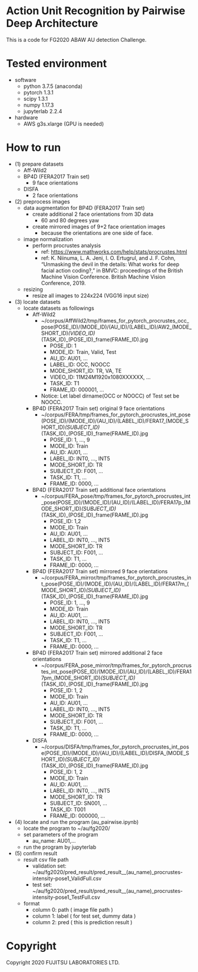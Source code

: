 # Action Unit Recognition by Pairwise Deep Architecture
This is a code for FG2020 ABAW AU detection Challenge.

# Tested environment
- software
  - python 3.7.5 (anaconda)
  - pytorch 1.3.1
  - scipy 1.3.1
  - numpy 1.17.3
  - jupyterlab 2.2.4
- hardware
  - AWS g3s.xlarge (GPU is needed)

# How to run
- (1) prepare datasets
  - Aff-Wild2
  - BP4D (FERA2017 Train set)
    - 9 face orientations
  - DISFA
    - 2 face orientations
- (2) preprocess images
  - data augmentation for BP4D (FERA2017 Train set)
    - create additional 2 face orientations from 3D data
      - 60 and 80 degrees yaw
    - create mirrored images of 9+2 face orientation images
      - because the orientations are one side of face.
  - image normalization
    - perform procrustes analysis
      - ref: https://www.mathworks.com/help/stats/procrustes.html
      - ref: K. Niinuma, L. A. Jeni, I. O. Ertugrul, and J. F. Cohn, “Unmasking the devil in the details: What works for deep facial action coding?,” in BMVC: proceedings of the British Machine Vision Conference. British Machine Vision Conference, 2019.
  - resizing
    - resize all images to 224x224 (VGG16 input size)
- (3) locate datasets
  - locate datasets as followings
    - Aff-Wild2
      - ~/corpus/AffWild2/tmp/frames_for_pytorch_procrustes_occ_pose(POSE_ID)/(MODE_ID)/(AU_ID)/(LABEL_ID)/AW2_(MODE_SHORT_ID)_(VIDEO_ID)_(TASK_ID)_(POSE_ID)_frame(FRAME_ID).jpg
        - POSE_ID: 1
        - MODE_ID: Train, Valid, Test
        - AU_ID: AU01, ...
        - LABEL_ID: OCC, NOOCC
        - MODE_SHORT_ID: TR, VA, TE
        - VIDEO_ID: 11M24M1920x1080XXXXXX, ...
        - TASK_ID: T1
        - FRAME_ID: 000001, ...
      - Notice: Let label dirname(OCC or NOOCC) of Test set be NOOCC.
    - BP4D (FERA2017 Train set) original 9 face orientations
      - ~/corpus/FERA/tmp/frames_for_pytorch_procrustes_int_pose(POSE_ID)/(MODE_ID)/(AU_ID)/(LABEL_ID)/FERA17_(MODE_SHORT_ID)_(SUBJECT_ID)_(TASK_ID)_(POSE_ID)_frame(FRAME_ID).jpg
        - POSE_ID: 1, ..., 9
        - MODE_ID: Train
        - AU_ID: AU01, ...
        - LABEL_ID: INT0, ..., INT5
        - MODE_SHORT_ID: TR
        - SUBJECT_ID: F001, ...
        - TASK_ID: T1, ...
        - FRAME_ID: 0000, ...      
    - BP4D (FERA2017 Train set) additional face orientations
      - ~/corpus/FERA_pose/tmp/frames_for_pytorch_procrustes_int_pose(POSE_ID)/(MODE_ID)/(AU_ID)/(LABEL_ID)/FERA17p_(MODE_SHORT_ID)_(SUBJECT_ID)_(TASK_ID)_(POSE_ID)_frame(FRAME_ID).jpg
        - POSE_ID: 1,2
        - MODE_ID: Train
        - AU_ID: AU01, ...
        - LABEL_ID: INT0, ..., INT5
        - MODE_SHORT_ID: TR
        - SUBJECT_ID: F001, ...
        - TASK_ID: T1, ...
        - FRAME_ID: 0000, ...  
    - BP4D (FERA2017 Train set) mirrored 9 face orientations
      - ~/corpus/FERA_mirror/tmp/frames_for_pytorch_procrustes_int_pose(POSE_ID)/(MODE_ID)/(AU_ID)/(LABEL_ID)/FERA17m_(MODE_SHORT_ID)_(SUBJECT_ID)_(TASK_ID)_(POSE_ID)_frame(FRAME_ID).jpg
        - POSE_ID: 1, ..., 9
        - MODE_ID: Train
        - AU_ID: AU01, ...
        - LABEL_ID: INT0, ..., INT5
        - MODE_SHORT_ID: TR
        - SUBJECT_ID: F001, ...
        - TASK_ID: T1, ...
        - FRAME_ID: 0000, ...  
    - BP4D (FERA2017 Train set) mirrored additional 2 face orientations
      - ~/corpus/FERA_pose_mirror/tmp/frames_for_pytorch_procrustes_int_pose(POSE_ID)/(MODE_ID)/(AU_ID)/(LABEL_ID)/FERA17pm_(MODE_SHORT_ID)_(SUBJECT_ID)_(TASK_ID)_(POSE_ID)_frame(FRAME_ID).jpg
        - POSE_ID: 1, 2
        - MODE_ID: Train
        - AU_ID: AU01, ...
        - LABEL_ID: INT0, ..., INT5
        - MODE_SHORT_ID: TR
        - SUBJECT_ID: F001, ...
        - TASK_ID: T1, ...
        - FRAME_ID: 0000, ...      
    - DISFA
      - ~/corpus/DISFA/tmp/frames_for_pytorch_procrustes_int_pose(POSE_ID)/(MODE_ID)/(AU_ID)/(LABEL_ID)/DISFA_(MODE_SHORT_ID)_(SUBJECT_ID)_(TASK_ID)_(POSE_ID)_frame(FRAME_ID).jpg
        - POSE_ID: 1, 2
        - MODE_ID: Train
        - AU_ID: AU01, ...
        - LABEL_ID: INT0, ..., INT5
        - MODE_SHORT_ID: TR
        - SUBJECT_ID: SN001, ...
        - TASK_ID: T001
        - FRAME_ID: 000000, ...    
- (4) locate and run the program (au_pairwise.ipynb)
  - locate the program to ~/au/fg2020/
  - set parameters of the program
    - au_name: AU01,...
  - run the program by jupyterlab
- (5) confirm result
  - result csv file path
    - validation set: ~/au/fg2020/pred_result/pred_result__(au_name)_procrustes-intensity-pose1_ValidFull.csv
    - test set:  ~/au/fg2020/pred_result/pred_result__(au_name)_procrustes-intensity-pose1_TestFull.csv
  - format
    - column 0: path ( image file path )
    - column 1: label ( for test set, dummy data )
    - column 2: pred ( this is prediction result )
    
# Copyright
Copyright 2020 FUJITSU LABORATORIES LTD.
